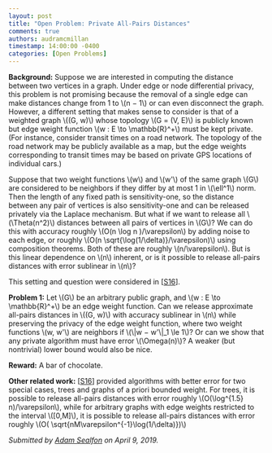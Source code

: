 ```yaml
---
layout: post
title: "Open Problem: Private All-Pairs Distances"
comments: true
authors: audramcmillan
timestamp: 14:00:00 -0400
categories: [Open Problems]
---
```


**Background:** Suppose we are interested in computing the distance between two vertices in a graph. Under edge or node differential privacy, this problem is not promising because the removal of a single edge can make distances change from 1 to \\(n − 1\\) or can even disconnect the graph. However, a different setting that makes sense to consider is that of a weighted graph \\((G, w)\\) whose topology \\(G = (V, E)\\) is publicly known but edge weight function \\(w : E \to \mathbb{R}^+\\) must be kept private. (For instance, consider transit times on a road network. The topology of the road network may be publicly available as a map, but the edge weights corresponding to transit times may be based on private GPS locations of individual cars.)

Suppose that two weight functions \\(w\\) and \\(w'\\) of the same graph \\(G\\) are considered to be neighbors if they differ by at most 1 in \\(\ell^1\\) norm. Then the length of any fixed path is sensitivity-one, so the distance between any pair of vertices is also sensitivity-one and can be released privately via the Laplace mechanism. But what if we want to release all \\(\Theta(n^2)\\) distances between all pairs of vertices in \\(G\\)? We can do this with accuracy roughly \\(O(n \log n )/\varepsilon\\) by adding noise to each edge, or roughly \\(O(n \sqrt{\log(1/\delta)}/\varepsilon)\\) using composition theorems. Both of these are roughly \\(n/\varepsilon\\). But is this linear dependence on \\(n\\) inherent, or is it possible to release all-pairs distances with error sublinear in \\(n\\)?

This setting and question were considered in [[S16](https://arxiv.org/abs/1511.04631)].

**Problem 1:** Let \\(G\\) be an arbitrary public graph, and \\(w : E \to \mathbb{R}^+\\) be an edge weight function. Can we release approximate all-pairs distances in \\((G, w)\\) with accuracy sublinear in \\(n\\) while preserving the privacy of the edge weight function, where two weight functions \\(w, w'\\) are neighbors if \\(\\\|w − w'\\\|_1 \le 1\\)? Or can we show that any private algorithm must have error \\(\Omega(n)\\)? A weaker (but nontrivial) lower bound would also be nice.

**Reward:** A bar of chocolate.

**Other related work:** [[S16](https://arxiv.org/abs/1511.04631)] provided algorithms with better error for two special cases, trees and graphs of a priori bounded weight. For trees, it is possible to release all-pairs distances with error roughly \\(O(\log^{1.5} n)/\varepsilon\\), while for arbitrary graphs with edge weights restricted to the interval \\([0,M]\\), it is possible to release all-pairs distances with error roughly \\(O( \sqrt{nM\varepsilon^{-1}\log(1/\delta)})\\)

_Submitted by [Adam Sealfon](http://www.mit.edu/~asealfon/) on April 9, 2019._
